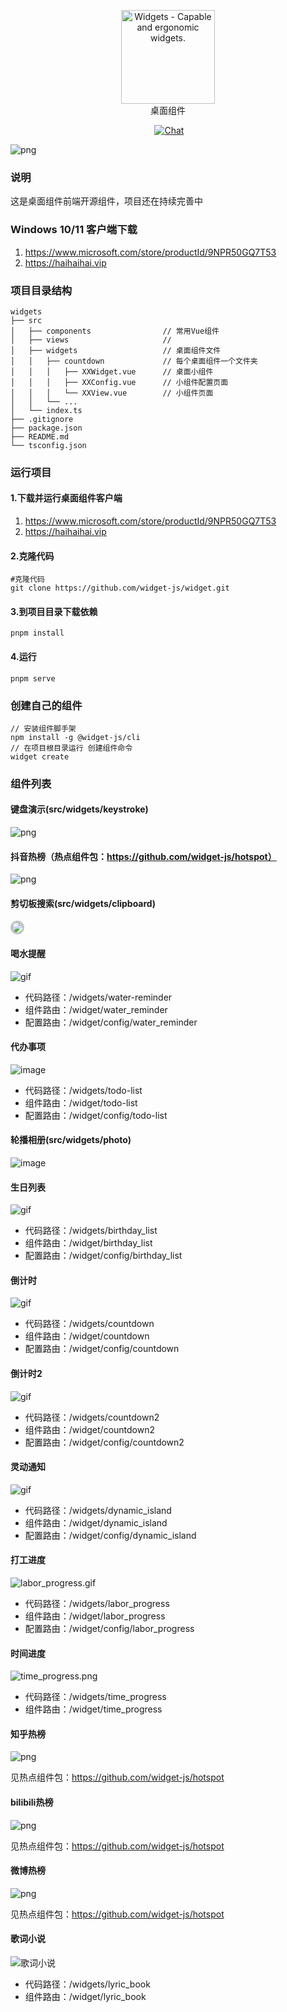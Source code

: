 <p align="center">
<a href="https://github.com/widget-js/widgets">
  <img width="150" src="https://raw.githubusercontent.com/widget-js/widgets/master/screenshot/logo.png" alt="Widgets - Capable and ergonomic widgets." width="300">
</a>
<br>
桌面组件
</p>

<p align="center">
  <img src="https://img.shields.io/github/license/widget-js/widgets" alt="">
  <a href="https://discord.gg/vwSAaRR8cT"><img src="https://img.shields.io/badge/chat-on%20discord-7289da.svg?sanitize=true" alt="Chat"></a>
</p>

![png](public/screenshot.jpg)

### 说明

这是桌面组件前端开源组件，项目还在持续完善中

### Windows 10/11 客户端下载

1. https://www.microsoft.com/store/productId/9NPR50GQ7T53
2. https://haihaihai.vip

### 项目目录结构

```
widgets
├── src
│   ├── components                // 常用Vue组件
│   ├── views                     //
│   ├── widgets                   // 桌面组件文件
│   │   ├── countdown             // 每个桌面组件一个文件夹
│   │   │   ├── XXWidget.vue      // 桌面小组件
│   │   │   ├── XXConfig.vue      // 小组件配置页面
│   │   │   └── XXView.vue        // 小组件页面
│   │   └── ...
│   └── index.ts
├── .gitignore
├── package.json
├── README.md
└── tsconfig.json
```

### 运行项目

#### 1.下载并运行桌面组件客户端

1. https://www.microsoft.com/store/productId/9NPR50GQ7T53
2. https://haihaihai.vip

#### 2.克隆代码

```shell
#克隆代码
git clone https://github.com/widget-js/widget.git

```

#### 3.到项目目录下载依赖

```shell
pnpm install
```

#### 4.运行

```shell
pnpm serve
```

### 创建自己的组件

```shell
// 安装组件脚手架
npm install -g @widget-js/cli
// 在项目根目录运行 创建组件命令
widget create
```

### 组件列表

#### 键盘演示(src/widgets/keystroke)

![png](./public/images/preview_keystroke.png)

#### 抖音热榜（热点组件包：https://github.com/widget-js/hotspot）

![png](https://raw.githubusercontent.com/widget-js/hotspot/master/public/images/preview_douyin.png)

#### 剪切板搜索(src/widgets/clipboard)

<img style="border: 3px solid #c3c3c3;border-radius: 12px" src="public/images/preview_clipboard.png"/>

#### 喝水提醒

![gif](public/images/preview_water_reminder.png)

- 代码路径：/widgets/water-reminder
- 组件路由：/widget/water_reminder
- 配置路由：/widget/config/water_reminder

#### 代办事项

![image](public/images/preview_todo_list.png)

- 代码路径：/widgets/todo-list
- 组件路由：/widget/todo-list
- 配置路由：/widget/config/todo-list

#### 轮播相册(src/widgets/photo)

![image](screenshot/photo.png)

#### 生日列表

![gif](public/images/preview_birthday_list.png)

- 代码路径：/widgets/birthday_list
- 组件路由：/widget/birthday_list
- 配置路由：/widget/config/birthday_list

#### 倒计时

![gif](public/images/preview_countdown.png)

- 代码路径：/widgets/countdown
- 组件路由：/widget/countdown
- 配置路由：/widget/config/countdown

#### 倒计时2

![gif](public/images/preview_countdown2.png)

- 代码路径：/widgets/countdown2
- 组件路由：/widget/countdown2
- 配置路由：/widget/config/countdown2

#### 灵动通知

![gif](screenshot/dynamic_island.gif)

- 代码路径：/widgets/dynamic_island
- 组件路由：/widget/dynamic_island
- 配置路由：/widget/config/dynamic_island

#### 打工进度

![labor_progress.gif](screenshot%2Flabor_progress.gif)

- 代码路径：/widgets/labor_progress
- 组件路由：/widget/labor_progress
- 配置路由：/widget/config/labor_progress

#### 时间进度

![time_progress.png](public/images/preview_time_progress.png)

- 代码路径：/widgets/time_progress
- 组件路由：/widget/time_progress

#### 知乎热榜

![png](https://raw.githubusercontent.com/widget-js/hotspot/master/public/images/preview_zhihu.png)

见热点组件包：https://github.com/widget-js/hotspot

#### bilibili热榜

![png](https://raw.githubusercontent.com/widget-js/hotspot/master/public/images/bilibili_hot_search.png)

见热点组件包：https://github.com/widget-js/hotspot

#### 微博热榜

![png](https://raw.githubusercontent.com/widget-js/hotspot/master/public/images/weibo_hot_search.png)

见热点组件包：https://github.com/widget-js/hotspot

#### 歌词小说

![歌词小说](public/images/preview_lyric_book.png)

- 代码路径：/widgets/lyric_book
- 组件路由：/widget/lyric_book


